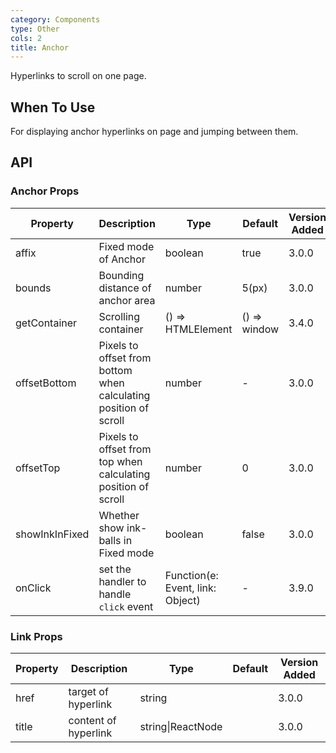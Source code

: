```yaml
---
category: Components
type: Other
cols: 2
title: Anchor
---
```


Hyperlinks to scroll on one page.

## When To Use

For displaying anchor hyperlinks on page and jumping between them.

## API

### Anchor Props

| Property | Description | Type | Default | Version Added |
| --- | --- | --- | --- | --- |
| affix | Fixed mode of Anchor | boolean | true | 3.0.0 |
| bounds | Bounding distance of anchor area | number | 5(px) | 3.0.0 |
| getContainer | Scrolling container | () => HTMLElement | () => window | 3.4.0 |
| offsetBottom | Pixels to offset from bottom when calculating position of scroll | number | - | 3.0.0 |
| offsetTop | Pixels to offset from top when calculating position of scroll | number | 0 | 3.0.0 |
| showInkInFixed | Whether show ink-balls in Fixed mode | boolean | false | 3.0.0 |
| onClick | set the handler to handle `click` event | Function(e: Event, link: Object) | - | 3.9.0 |

### Link Props

| Property | Description          | Type              | Default | Version Added |
| -------- | -------------------- | ----------------- | ------- | ------------- |
| href     | target of hyperlink  | string            |         | 3.0.0         |
| title    | content of hyperlink | string\|ReactNode |         | 3.0.0         |
